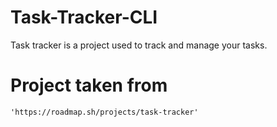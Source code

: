 # Task-Tracker-CLI
Task tracker is a project used to track and manage your tasks.

# Project taken from
```'https://roadmap.sh/projects/task-tracker'```
